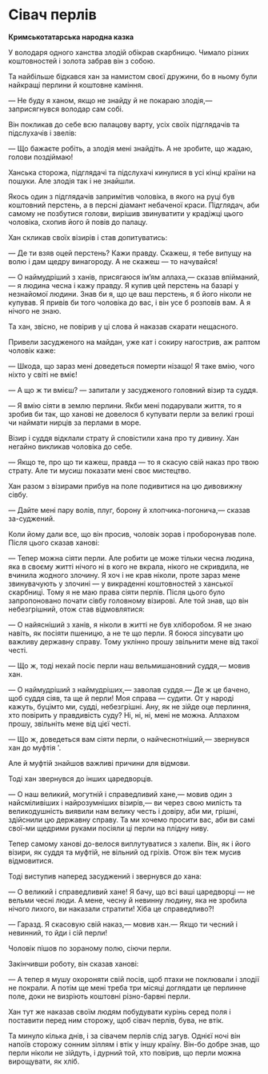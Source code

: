 # Сівач перлів

__Кримськотатарська народна казка__

У володаря одного ханства злодій обікрав скарбницю.
Чимало різних коштовностей і золота забрав він з собою.

Та найбільше бідкався хан за намистом своєї дружини, бо в ньому були найкращі перлини й коштовне каміння.

— Не буду я ханом, якщо не знайду й не покараю злодія,— заприсягнувся володар сам собі.

Він покликав до себе всю палацову варту, усіх своїх підглядачів та підслухачів і звелів:

— Що бажаєте робіть, а злодія мені знайдіть.
А не зробите, що жадаю, голови поздіймаю!

Ханська сторожа, підглядачі та підслухачі кинулися в усі кінці країни на пошуки.
Але злодія так і не знайшли.

Якось один з підглядачів запримітив чоловіка, в якого на руці був коштовний перстень, а в персні діамант небаченої краси.
Підглядач, аби самому не позбутися голови, вирішив звинуватити у крадіжці цього чоловіка, схопив його й повів до палацу.

Хан скликав своїх візирів і став допитуватись:

— Де ти взяв оцей перстень?
Кажи правду.
Скажеш, я тебе випущу на волю і дам щедру винагороду.
А не скажеш — то начувайся!

— О наймудріший з ханів, присягаюся ім’ям аллаха,— сказав впійманий,— я людина чесна і кажу правду.
Я купив цей перстень на базарі у незнайомої людини.
Знав би я, що це ваш перстень, я б його ніколи не купував.
Я привів би того чоловіка до вас, і він усе б розповів вам.
А я нічого не знаю.

Та хан, звісно, не повірив у ці слова й наказав скарати нещасного.

Привели засудженого на майдан, уже кат і сокиру нагострив, аж раптом чоловік каже:

— Шкода, що зараз мені доведеться померти нізащо!
Я таке вмію, чого ніхто у світі не вміє!

— А що ж ти вмієш? — запитали у засудженого головний візир та суддя.

— Я вмію сіяти в землю перлини.
Якби мені подарували життя, то я зробив би так, що ханові не довелося б купувати перли за великі гроші чи наймати нирців за перлами в море.

Візир і суддя відклали страту й сповістили хана про ту дивину.
Хан негайно викликав чоловіка до себе.

— Якщо те, про що ти кажеш, правда — то я скасую свій наказ про твою страту.
Але ти мусиш показати мені своє мистецтво.

Хан разом з візирами прибув на поле подивитися на цю дивовижну сівбу.

— Дайте мені пару волів, плуг, борону й хлопчика-погонича,— сказав за-суджений.

Коли йому дали все, що він просив, чоловік зорав і проборонував поле.
Після цього сказав ханові:

— Тепер можна сіяти перли.
Але робити це може тільки чесна людина, яка в своєму житті нічого ні в кого не вкрала, нікого не скривдила, не вчинила жодного злочину.
Я хоч і не крав ніколи, проте зараз мене звинувачують у злочині — у викраденні коштовностей з ханської скарбниці.
Тому я не маю права сіяти перлів. 
Після цього було запропоновано почати сівбу головному візирові.
Але той знав, що він небезгрішний, отож став відмовлятися:

— О найясніший з ханів, я ніколи в житті не був хліборобом.
Я не знаю навіть, як посіяти пшеницю, а не те що перли.
Я боюся зіпсувати цю важливу державну справу.
Тому уклінно прошу звільнити мене від такої честі.

— Що ж, тоді нехай посіє перли наш вельмишановний суддя,— мовив хан.

— О наймудріший з наймудріших,— заволав суддя.— Де ж це бачено, щоб суддя сіяв, та ще й перли!
Моя справа — судити.
От у народі кажуть, буцімто ми, судді, небезгрішні.
Ану, як не зійде оце перлиння, хто повірить у правдивість суду?
Ні, ні, ні, мені не можна.
Аллахом прошу, звільніть мене від цієї честі.

— Що ж, доведеться вам сіяти перли, о найчеснотніший,— звернувся хан до муфтія '.

Але й муфтій знайшов важливі причини для відмови.

Тоді хан звернувся до інших царедворців.

— О наш великий, могутній і справедливий хане,— мовив один з найсміливіших і найрозумніших візирів,— ви через свою милість та великодушність виявили нам велику честь і довіру, аби ми, грішні, здійснили цю державну справу.
Та ми хочемо просити вас, аби ви самі свої-ми щедрими руками посіяли ці перли на плідну ниву.

Тепер самому ханові до-велося виплутуватися з халепи.
Він, як і його візири, як суддя та муфтій, не вільний од гріхів.
Отож він теж мусив відмовитися.

Тоді виступив наперед засуджений і звернувся до хана:

— О великий і справедливий хане!
Я бачу, що всі ваші царедворці — не вельми чесні люди.
А мене, чесну й невинну людину, яка не зробила нічого лихого, ви наказали стратити!
Хіба це справедливо?!

— Гаразд.
Я скасовую свій наказ,— мовив хан.— Якщо ти чесний і невинний, то йди і сій перли!

Чоловік пішов по зораному полю, сіючи перли.

Закінчивши роботу, він сказав ханові:

— А тепер я мушу охороняти свій посів, щоб птахи не поклювали і злодії не покрали.
А потім ще мені треба три місяці доглядати це перлинне поле, доки не визріють коштовні різно-барвні перли.

Хан тут же наказав своїм людям побудувати курінь серед поля і поставити перед ним сторожу, щоб сівач перлів, бува, не втік.

Та минуло кілька днів, і за сівачем перлів слід загув.
Однієї ночі він напоїв сторожу сонним зіллям і втік у іншу країну.
Він-бо добре знав, що перли ніколи не зійдуть, і дурний той, хто повірив, що перли можна вирощувати, як хліб.
